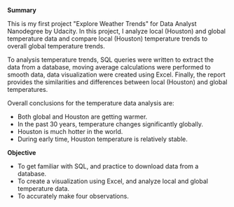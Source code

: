 **Summary**

This is my first project "Explore Weather Trends" for Data Analyst Nanodegree by Udacity. In this project, I analyze local (Houston) and global temperature data and compare local (Houston) temperature trends to overall global temperature trends.

To analysis temperature trends, SQL queries were written to extract the data from a database, moving average calculations were performed to smooth data, data visualization were created using Excel. Finally, the report provides the similarities and differences between local (Houston) and global temperatures.

Overall conclusions for the temperature data analysis are:
* Both global and Houston are getting warmer.
* In the past 30 years, temperature changes significantly globally.
* Houston is much hotter in the world.
* During early time, Houston temperature is relatively stable.

**Objective**

* To get familiar with SQL, and practice to download data from a database. 
* To create a visualization using Excel, and analyze local and global temperature data. 
* To accurately make four observations.

